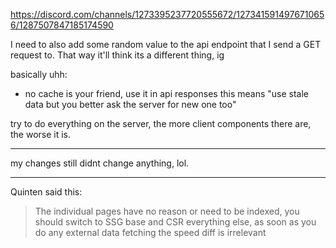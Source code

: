 https://discord.com/channels/1273395237720555672/1273415914976710656/1287507847185174590

I need to also add some random value to the api endpoint that I send a GET request to. That way it'll think its a different thing, ig 


basically uhh:
- no cache is your friend, use it in api responses
this means "use stale data but you better ask the server for new one too"

try to do everything on the server, the more client components there are, the worse it is.


-------------

my changes still didnt change anything, lol.

-------------

Quinten said this:

> The individual pages have no reason or need to be indexed, you should switch to SSG base and CSR everything else, as soon as you do any external data fetching the speed diff is irrelevant


